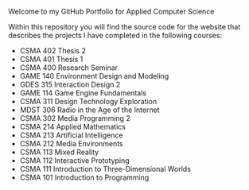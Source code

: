 Welcome to my GitHub Portfolio for Applied Computer Science

Within this repository you will find the source code for the website that describes the projects I have completed in the following courses:

<ul>
  <li>CSMA 402 Thesis 2</li>
  <li>CSMA 401 Thesis 1</li>
  <li>CSMA 400 Research Seminar</li>
  <li>GAME 140 Environment Design and Modeling</li>
  <li>GDES 315 Interaction Design 2</li>
  <li>GAME 114 Game Engine Fundamentals</li>
  <li>CSMA 311 Design Technology Exploration</li>
  <li>MDST 306 Radio in the Age of the Internet</li>
  <li>CSMA 302 Media Programming 2</li>
  <li>CSMA 214 Applied Mathematics</li>
  <li>CSMA 213 Artificial Intelligence</li>
  <li>CSMA 212 Media Environments</li>
  <li>CSMA 113 Mixed Reality</li>
  <li>CSMA 112 Interactive Prototyping</li>
  <li>CSMA 111 Introduction to Three-Dimensional Worlds</li>
  <li>CSMA 101 Introduction to Programming</li>
</ul>

